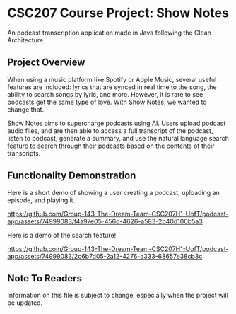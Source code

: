 # CSC207 Course Project: Show Notes

An podcast transcription application made in Java following the Clean Architecture.

## Project Overview
When using a music platform like Spotify or Apple Music, several useful features are included: lyrics that are synced in real time to the song, the ability to search songs by lyric, and more. However, it is rare to see podcasts get the same type of love. With Show Notes, we wanted to change that.

Show Notes aims to supercharge podcasts using AI. Users upload podcast audio files, and are then able to access a full transcript of the podcast, listen to podcast, generate a summary, and use the natural language search feature to search through their podcasts based on the contents of their transcripts. 

## Functionality Demonstration
Here is a short demo of showing a user creating a podcast, uploading an episode, and playing it.

https://github.com/Group-143-The-Dream-Team-CSC207H1-UofT/podcast-app/assets/74999083/f4a97e05-456d-4626-a583-2b40d100b5a3

Here is a demo of the search feature!

https://github.com/Group-143-The-Dream-Team-CSC207H1-UofT/podcast-app/assets/74999083/2c6b7d05-2a12-4276-a333-68657e38cb3c


## Note To Readers
Information on this file is subject to change, especially when the project will be updated. 
